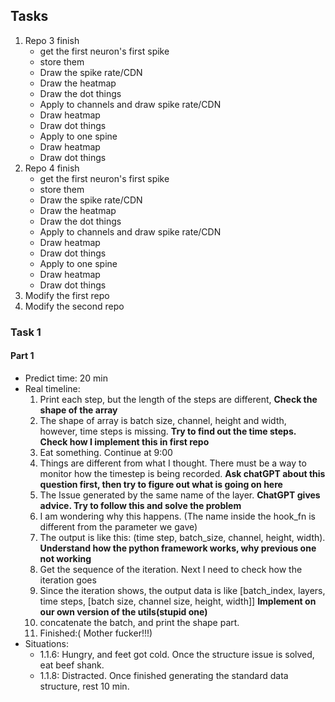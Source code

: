 ## Tasks
1. Repo 3 finish
   * get the first neuron's first spike
   * store them
   * Draw the spike rate/CDN
   * Draw the heatmap
   * Draw the dot things
   * Apply to channels and draw spike rate/CDN
   * Draw heatmap
   * Draw dot things
   * Apply to one spine
   * Draw heatmap
   * Draw dot things
2. Repo 4 finish
   * get the first neuron's first spike
   * store them
   * Draw the spike rate/CDN
   * Draw the heatmap
   * Draw the dot things
   * Apply to channels and draw spike rate/CDN
   * Draw heatmap
   * Draw dot things
   * Apply to one spine
   * Draw heatmap
   * Draw dot things
3. Modify the first repo
4. Modify the second repo


### Task 1
#### Part 1
* Predict time: 20 min
* Real timeline: 
  1. Print each step, but the length of the steps are different, **Check the shape of the array**
  2. The shape of array is batch size, channel, height and width, however, time steps is missing. **Try to find out the time steps. Check how I implement this in first repo**
  3. Eat something. Continue at 9:00
  4. Things are different from what I thought. There must be a way to monitor how the timestep is being recorded. **Ask chatGPT about this question first, then try to figure out what is going on here**
  5. The Issue generated by the same name of the layer. **ChatGPT gives advice. Try to follow this and solve the problem**
  6. I am wondering why this happens. (The name inside the hook_fn is different from the parameter we gave)
  7. The output is like this: (time step, batch_size, channel, height, width). **Understand how the python framework works, why previous one not working**
  8. Get the sequence of the iteration. Next I need to check how the iteration goes
  9. Since the iteration shows, the output data is like [batch_index, layers, time steps, [batch size, channel size, height, width]] **Implement on our own version of the utils(stupid one)**
  10. concatenate the batch, and print the shape part.
  11. Finished:( Mother fucker!!!)
* Situations:
  * 1.1.6: Hungry, and feet got cold. Once the structure issue is solved, eat beef shank.
  * 1.1.8: Distracted. Once finished generating the standard data structure, rest 10 min.